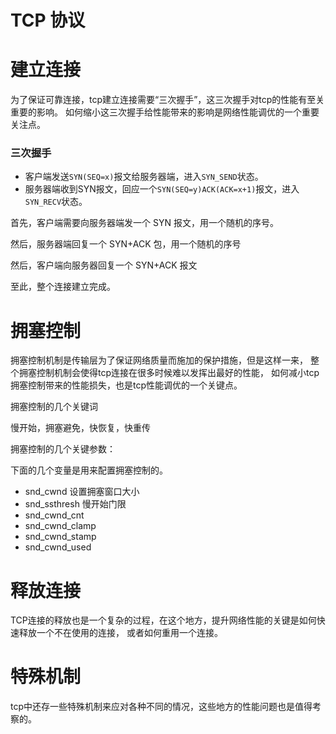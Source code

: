 # TCP 协议

# 建立连接

为了保证可靠连接，tcp建立连接需要“三次握手”，这三次握手对tcp的性能有至关重要的影响。
如何缩小这三次握手给性能带来的影响是网络性能调优的一个重要关注点。

### 三次握手

* 客户端发送`SYN(SEQ=x)`报文给服务器端，进入`SYN_SEND`状态。
* 服务器端收到SYN报文，回应一个`SYN(SEQ=y)ACK(ACK=x+1)`报文，进入`SYN_RECV`状态。

首先，客户端需要向服务器端发一个 SYN 报文，用一个随机的序号。

然后，服务器端回复一个 SYN+ACK 包，用一个随机的序号

然后，客户端向服务器回复一个 SYN+ACK 报文

至此，整个连接建立完成。

# 拥塞控制

拥塞控制机制是传输层为了保证网络质量而施加的保护措施，但是这样一来，
整个拥塞控制机制会使得tcp连接在很多时候难以发挥出最好的性能，
如何减小tcp拥塞控制带来的性能损失，也是tcp性能调优的一个关键点。

拥塞控制的几个关键词

慢开始，拥塞避免，快恢复，快重传

拥塞控制的几个关键参数：

下面的几个变量是用来配置拥塞控制的。

* snd_cwnd          设置拥塞窗口大小
* snd_ssthresh      慢开始门限
* snd\_cwnd_cnt
* snd\_cwnd_clamp
* snd\_cwnd_stamp
* snd\_cwnd_used

# 释放连接
TCP连接的释放也是一个复杂的过程，在这个地方，提升网络性能的关键是如何快速释放一个不在使用的连接，
或者如何重用一个连接。

# 特殊机制
tcp中还存一些特殊机制来应对各种不同的情况，这些地方的性能问题也是值得考察的。